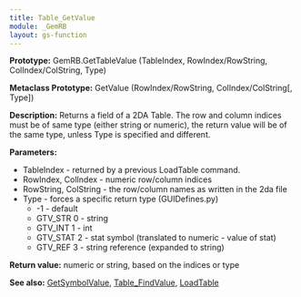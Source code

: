 ```yaml
---
title: Table_GetValue
module: _GemRB
layout: gs-function
---
```


**Prototype:** GemRB.GetTableValue (TableIndex, RowIndex/RowString, ColIndex/ColString, Type)

**Metaclass Prototype:** GetValue (RowIndex/RowString, ColIndex/ColString[, Type])

**Description:** Returns a field of a 2DA Table. The row and column indices 
must be of same type (either string or numeric), the return value will be 
of the same type, unless Type is specified and different.

**Parameters:**
  * TableIndex - returned by a previous LoadTable command.
  * RowIndex, ColIndex - numeric row/column indices
  * RowString, ColString - the row/column names as written in the 2da file
  * Type - forces a specific return type (GUIDefines.py)
    * -1 - default
    * GTV_STR 0 - string
    * GTV_INT 1 - int
    * GTV_STAT 2 - stat symbol (translated to numeric - value of stat)
    * GTV_REF 3 - string reference (expanded to string)

**Return value:** numeric or string, based on the indices or type

**See also:** [GetSymbolValue](GetSymbolValue.md), [Table_FindValue](Table_FindValue.md), [LoadTable](LoadTable.md)

